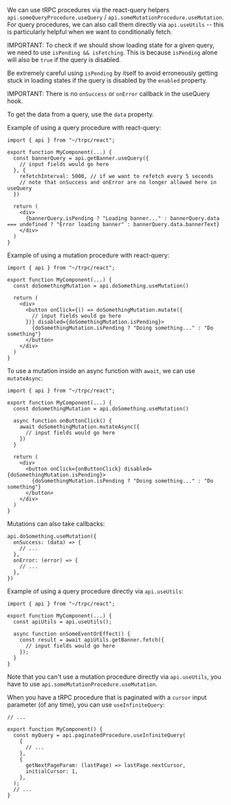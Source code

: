 We can use tRPC procedures via the react-query helpers `api.someQueryProcedure.useQuery` / `api.someMutationProcedure.useMutation`. For query procedures, we can also call them directly via `api.useUtils` -- this is particularly helpful when we want to conditionally fetch.

IMPORTANT: To check if we should show loading state for a given query, we need to use `isPending && isFetching`. This is because `isPending` alone will also be `true` if the query is disabled.

Be extremely careful using `isPending` by itself to avoid erroneously getting stuck in loading states if the query is disabled by the `enabled` property.

IMPORTANT: There is no `onSuccess` or `onError` callback in the useQuery hook.

To get the data from a query, use the `data` property.

Example of using a query procedure with react-query:

```
import { api } from "~/trpc/react";

export function MyComponent(...) {
  const bannerQuery = api.getBanner.useQuery({
    // input fields would go here
  }, {
    refetchInterval: 5000, // if we want to refetch every 5 seconds
    // note that onSuccess and onError are no longer allowed here in useQuery
  })

  return (
    <div>
      {bannerQuery.isPending ? "Loading banner..." : bannerQuery.data === undefined ? "Error loading banner" : bannerQuery.data.bannerText}
    </div>
  )
}
```

Example of using a mutation procedure with react-query:

```
import { api } from "~/trpc/react";

export function MyComponent(...) {
  const doSomethingMutation = api.doSomething.useMutation()

  return (
    <div>
      <button onClick={() => doSomethingMutation.mutate({
        // input fields would go here
      })} disabled={doSomethingMutation.isPending}>
        {doSomethingMutation.isPending ? "Doing something..." : "Do something"}
      </button>
    </div>
  )
}
```

To use a mutation inside an async function with `await`, we can use `mutateAsync`:

```
import { api } from "~/trpc/react";

export function MyComponent(...) {
  const doSomethingMutation = api.doSomething.useMutation()

  async function onButtonClick() {
    await doSomethingMutation.mutateAsync({
      // input fields would go here
    })
  }

  return (
    <div>
      <button onClick={onButtonClick} disabled={doSomethingMutation.isPending}>
        {doSomethingMutation.isPending ? "Doing something..." : "Do something"}
      </button>
    </div>
  )
}
```

Mutations can also take callbacks:

```
api.doSomething.useMutation({
  onSuccess: (data) => {
    // ...
  },
  onError: (error) => {
    // ...
  },
})
```

Example of using a query procedure directly via `api.useUtils`:

```
import { api } from "~/trpc/react";

export function MyComponent(...) {
  const apiUtils = api.useUtils();

  async function onSomeEventOrEffect() {
    const result = await apiUtils.getBanner.fetch({
      // input fields would go here
    });
  }
}
```

Note that you can't use a mutation procedure directly via `api.useUtils`, you have to use `api.someMutationProcedure.useMutation`.

When you have a tRPC procedure that is paginated with a `cursor` input parameter (of any time), you can use `useInfiniteQuery`:

```
// ...

export function MyComponent() {
  const myQuery = api.paginatedProcedure.useInfiniteQuery(
    {
      // ...
    },
    {
      getNextPageParam: (lastPage) => lastPage.nextCursor,
      initialCursor: 1,
    },
  );
  // ...
}
```
